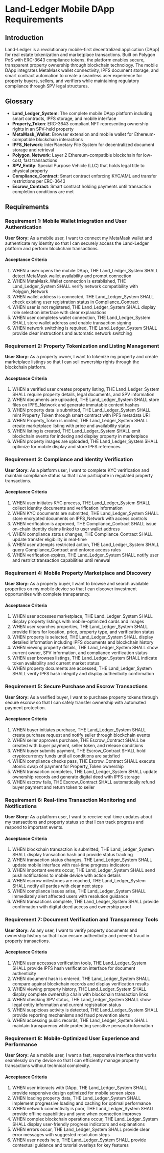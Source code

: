 # Land-Ledger Mobile DApp Requirements

## Introduction

Land-Ledger is a revolutionary mobile-first decentralized application (DApp) for real estate tokenization and marketplace transactions. Built on Polygon PoS with ERC-3643 compliance tokens, the platform enables secure, transparent property ownership through blockchain technology. The mobile DApp integrates MetaMask wallet connectivity, IPFS document storage, and smart contract automation to create a seamless user experience for property buyers, sellers, and verifiers while maintaining regulatory compliance through SPV legal structures.

## Glossary

- **Land_Ledger_System**: The complete mobile DApp platform including smart contracts, IPFS storage, and mobile interface
- **Property_Token**: ERC-3643 compliant NFT representing ownership rights in an SPV-held property
- **MetaMask_Wallet**: Browser extension and mobile wallet for Ethereum-compatible blockchain interactions
- **IPFS_Network**: InterPlanetary File System for decentralized document storage and retrieval
- **Polygon_Network**: Layer 2 Ethereum-compatible blockchain for low-cost, fast transactions
- **SPV_Entity**: Special Purpose Vehicle (LLC) that holds legal title to physical property
- **Compliance_Contract**: Smart contract enforcing KYC/AML and transfer restrictions per ERC-3643
- **Escrow_Contract**: Smart contract holding payments until transaction completion conditions are met

## Requirements

### Requirement 1: Mobile Wallet Integration and User Authentication

**User Story:** As a mobile user, I want to connect my MetaMask wallet and authenticate my identity so that I can securely access the Land-Ledger platform and perform blockchain transactions.

#### Acceptance Criteria

1. WHEN a user opens the mobile DApp, THE Land_Ledger_System SHALL detect MetaMask wallet availability and prompt connection
2. WHEN MetaMask_Wallet connection is established, THE Land_Ledger_System SHALL verify network compatibility with Polygon_Network
3. WHEN wallet address is connected, THE Land_Ledger_System SHALL check existing user registration status in Compliance_Contract
4. WHEN user is not registered, THE Land_Ledger_System SHALL display role selection interface with clear explanations
5. WHEN user completes wallet connection, THE Land_Ledger_System SHALL store wallet address and enable transaction signing
6. WHEN network switching is required, THE Land_Ledger_System SHALL provide clear instructions and automatic network switching

### Requirement 2: Property Tokenization and Listing Management

**User Story:** As a property owner, I want to tokenize my property and create marketplace listings so that I can sell ownership rights through the blockchain platform.

#### Acceptance Criteria

1. WHEN a verified user creates property listing, THE Land_Ledger_System SHALL require property details, legal documents, and SPV information
2. WHEN documents are uploaded, THE Land_Ledger_System SHALL store files on IPFS_Network and generate immutable content hashes
3. WHEN property data is submitted, THE Land_Ledger_System SHALL mint Property_Token through smart contract with IPFS metadata URI
4. WHEN Property_Token is minted, THE Land_Ledger_System SHALL create marketplace listing with price and availability status
5. WHEN listing is created, THE Land_Ledger_System SHALL emit blockchain events for indexing and display property in marketplace
6. WHEN property images are uploaded, THE Land_Ledger_System SHALL optimize for mobile display and store IPFS references

### Requirement 3: Compliance and Identity Verification

**User Story:** As a platform user, I want to complete KYC verification and maintain compliance status so that I can participate in regulated property transactions.

#### Acceptance Criteria

1. WHEN user initiates KYC process, THE Land_Ledger_System SHALL collect identity documents and verification information
2. WHEN KYC documents are submitted, THE Land_Ledger_System SHALL store encrypted documents on IPFS_Network with access controls
3. WHEN verification is approved, THE Compliance_Contract SHALL issue on-chain identity claims linked to user wallet address
4. WHEN compliance status changes, THE Compliance_Contract SHALL update transfer eligibility in real-time
5. WHEN user attempts restricted action, THE Land_Ledger_System SHALL query Compliance_Contract and enforce access rules
6. WHEN verification expires, THE Land_Ledger_System SHALL notify user and restrict transaction capabilities until renewal

### Requirement 4: Mobile Property Marketplace and Discovery

**User Story:** As a property buyer, I want to browse and search available properties on my mobile device so that I can discover investment opportunities with complete transparency.

#### Acceptance Criteria

1. WHEN user accesses marketplace, THE Land_Ledger_System SHALL display property listings with mobile-optimized cards and images
2. WHEN user searches properties, THE Land_Ledger_System SHALL provide filters for location, price, property type, and verification status
3. WHEN property is selected, THE Land_Ledger_System SHALL display detailed information including IPFS documents and blockchain history
4. WHEN viewing property details, THE Land_Ledger_System SHALL show current owner, SPV information, and compliance verification status
5. WHEN user browses listings, THE Land_Ledger_System SHALL indicate token availability and current market status
6. WHEN property documents are accessed, THE Land_Ledger_System SHALL verify IPFS hash integrity and display authenticity confirmation

### Requirement 5: Secure Purchase and Escrow Transactions

**User Story:** As a verified buyer, I want to purchase property tokens through secure escrow so that I can safely transfer ownership with automated payment protection.

#### Acceptance Criteria

1. WHEN buyer initiates purchase, THE Land_Ledger_System SHALL create purchase request and notify seller through blockchain events
2. WHEN seller approves purchase, THE Escrow_Contract SHALL be created with buyer payment, seller token, and release conditions
3. WHEN buyer submits payment, THE Escrow_Contract SHALL hold cryptocurrency funds until all conditions are satisfied
4. WHEN compliance checks pass, THE Escrow_Contract SHALL execute atomic swap of payment for Property_Token ownership
5. WHEN transaction completes, THE Land_Ledger_System SHALL update ownership records and generate digital deed with IPFS storage
6. WHEN escrow fails, THE Escrow_Contract SHALL automatically refund buyer payment and return token to seller

### Requirement 6: Real-time Transaction Monitoring and Notifications

**User Story:** As a platform user, I want to receive real-time updates about my transactions and property status so that I can track progress and respond to important events.

#### Acceptance Criteria

1. WHEN blockchain transaction is submitted, THE Land_Ledger_System SHALL display transaction hash and provide status tracking
2. WHEN transaction status changes, THE Land_Ledger_System SHALL update mobile interface with real-time progress indicators
3. WHEN important events occur, THE Land_Ledger_System SHALL send push notifications to mobile device with action details
4. WHEN escrow milestones are reached, THE Land_Ledger_System SHALL notify all parties with clear next steps
5. WHEN compliance issues arise, THE Land_Ledger_System SHALL immediately alert affected users with resolution guidance
6. WHEN transactions complete, THE Land_Ledger_System SHALL provide confirmation with digital deed access and ownership proof

### Requirement 7: Document Verification and Transparency Tools

**User Story:** As any user, I want to verify property documents and ownership history so that I can ensure authenticity and prevent fraud in property transactions.

#### Acceptance Criteria

1. WHEN user accesses verification tools, THE Land_Ledger_System SHALL provide IPFS hash verification interface for document authenticity
2. WHEN document hash is entered, THE Land_Ledger_System SHALL compare against blockchain records and display verification results
3. WHEN viewing property history, THE Land_Ledger_System SHALL display complete ownership chain with blockchain transaction links
4. WHEN checking SPV status, THE Land_Ledger_System SHALL show legal entity information and current registration status
5. WHEN suspicious activity is detected, THE Land_Ledger_System SHALL provide reporting mechanisms and fraud prevention alerts
6. WHEN accessing public records, THE Land_Ledger_System SHALL maintain transparency while protecting sensitive personal information

### Requirement 8: Mobile-Optimized User Experience and Performance

**User Story:** As a mobile user, I want a fast, responsive interface that works seamlessly on my device so that I can efficiently manage property transactions without technical complexity.

#### Acceptance Criteria

1. WHEN user interacts with DApp, THE Land_Ledger_System SHALL provide responsive design optimized for mobile screen sizes
2. WHEN loading property data, THE Land_Ledger_System SHALL implement progressive loading and caching for optimal performance
3. WHEN network connectivity is poor, THE Land_Ledger_System SHALL provide offline capabilities and sync when connection improves
4. WHEN complex blockchain operations occur, THE Land_Ledger_System SHALL display user-friendly progress indicators and explanations
5. WHEN errors occur, THE Land_Ledger_System SHALL provide clear error messages with suggested resolution steps
6. WHEN user needs help, THE Land_Ledger_System SHALL provide contextual guidance and tutorial overlays for key features